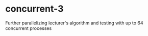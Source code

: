 # concurrent-3
Further parallelizing lecturer's algorithm and testing with up to 64 concurrent processes
